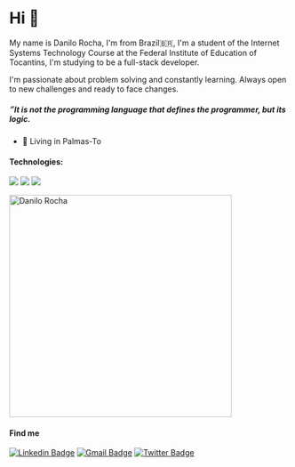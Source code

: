 # Hi 👋

My name is Danilo Rocha, I'm from Brazil🇧🇷, I'm a student of the Internet Systems Technology Course at the Federal Institute of Education of Tocantins, I'm studying to be a full-stack developer.

I'm passionate about problem solving and constantly learning. Always open to new challenges and ready to face changes.

#####  ״It is not the programming language that defines the programmer, but its logic.

- 📍 Living in Palmas-To

#### Technologies:
<p>
<img src="https://img.shields.io/badge/html5%20-%23E34F26.svg?&style=for-the-badge&logo=html5&logoColor=white" />
<img src="https://img.shields.io/badge/css3%20-%231572B6.svg?&style=for-the-badge&logo=css3&logoColor=white" />
<img src="https://img.shields.io/badge/javascript%20-%23323330.svg?&style=for-the-badge&logo=javascript&logoColor=%23F7DF1E" />



</p>

<p>
    <img align="center" src="https://github-readme-stats.vercel.app/api?username=danilorocha22&count_private=true&show_icons=true&theme=dark&icon_color=268bd2&title_color=268bd2" alt="Danilo Rocha" width="400"/>
</p>

<h4>Find me</h4>

[![Linkedin Badge](https://img.shields.io/badge/-LinkedIn-blue?style=flat-square&logo=Linkedin&logoColor=white&link=https://www.linkedin.com/in/danilo-rocha-silva-18a52317a/)](https://www.linkedin.com/in/danilo-rocha-silva-18a52317a/)
[![Gmail Badge](https://img.shields.io/badge/-Gmail-c14438?style=flat-square&logo=Gmail&logoColor=white&link=mailto:danilo.rochaa@gmail.com)](mailto:danilo.rochaa@gmail.com)
[![Twitter Badge](https://img.shields.io/badge/-Twitter-blue?style=flat-square&logo=Twitter&logoColor=white&link=https://twitter.com/DaniloRochaSil6)](https://twitter.com/DaniloRochaSil6/)
